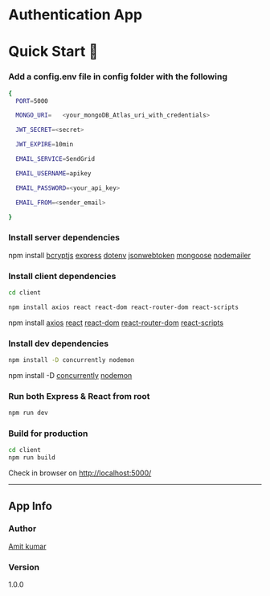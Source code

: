 # Authentication App



# Quick Start  🚀

### Add a config.env file in config folder with the following

```bash
{
  PORT=5000

  MONGO_URI=   <your_mongoDB_Atlas_uri_with_credentials>

  JWT_SECRET=<secret>

  JWT_EXPIRE=10min

  EMAIL_SERVICE=SendGrid

  EMAIL_USERNAME=apikey

  EMAIL_PASSWORD=<your_api_key>

  EMAIL_FROM=<sender_email>

}
```

### Install server dependencies


 npm install 
[bcryptjs](https://www.npmjs.com/package/bcryptjs)
[express](https://www.npmjs.com/package/express)
[dotenv](https://www.npmjs.com/package/dotenv)
[jsonwebtoken](https://www.npmjs.com/package/jsonwebtoken)
[mongoose](https://www.npmjs.com/package/mongoose)
[nodemailer](https://www.npmjs.com/package/nodemailer)



### Install client dependencies

```bash
cd client
```

```bash
npm install axios react react-dom react-router-dom react-scripts
```

npm install  [axios](https://www.npmjs.com/package/axios)
[react](https://www.npmjs.com/package/react)
[react-dom](https://www.npmjs.com/package/react-dom)
[react-router-dom](https://www.npmjs.com/package/react-router-dom)
[react-scripts](https://www.npmjs.com/package/react-scripts)

### Install dev dependencies

```bash
npm install -D concurrently nodemon
```

npm install -D [concurrently](https://www.npmjs.com/package/concurrently)
   [nodemon](https://www.npmjs.com/package/nodemon)
   
### Run both Express & React from root

```bash
npm run dev
```

### Build for production

```bash
cd client
npm run build
```





Check in browser on [http://localhost:5000/](http://localhost:5000/)


---

## App Info

### Author

[Amit kumar](http://www.amitkumar.tech)

### Version

1.0.0


